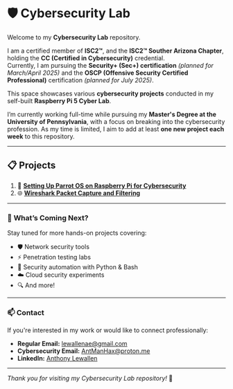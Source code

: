 # 🛡️ Cybersecurity Lab

Welcome to my **Cybersecurity Lab** repository.

I am a certified member of **ISC2™**, and the **ISC2™ Souther Arizona Chapter**, holding the **CC (Certified in Cybersecurity)** credential.  
Currently, I am pursuing the **Security+ (Sec+) certification** *(planned for March/April 2025)* and the **OSCP (Offensive Security Certified Professional)** certification *(planned for July 2025)*.

This space showcases various **cybersecurity projects** conducted in my self-built **Raspberry Pi 5 Cyber Lab**. 

I’m currently working full-time while pursuing my **Master's Degree at the University of Pennsylvania**, with a focus on breaking into the cybersecurity profession. As my time is limited, I aim to add at least **one new project each week** to this repository.

---

## 📋 Projects

1. 🔐 [**Setting Up Parrot OS on Raspberry Pi for Cybersecurity**](/docs/LabSetup-Guide.md)
2. 🌐 [**Wireshark Packet Capture and Filtering**](docs/WireShark-Project.md)

---

### 🚀 **What’s Coming Next?**

Stay tuned for more hands-on projects covering:
- 🛡️ Network security tools
- ⚡ Penetration testing labs
- 🐍 Security automation with Python & Bash
- ☁️ Cloud security experiments
- 🔍 And more!

---

### 📫 **Contact**

If you're interested in my work or would like to connect professionally:

- **Regular Email:** [lewallenae@gmail.com](mailto:lewallenae@gmail.com)  
- **Cybersecurity Email:** [AntManHax@proton.me](mailto:AntManHax@proton.me)  
- **LinkedIn:** [Anthony Lewallen](https://linkedin.com/in/anthony-lewallen)

---

*Thank you for visiting my Cybersecurity Lab repository!* 🚀
